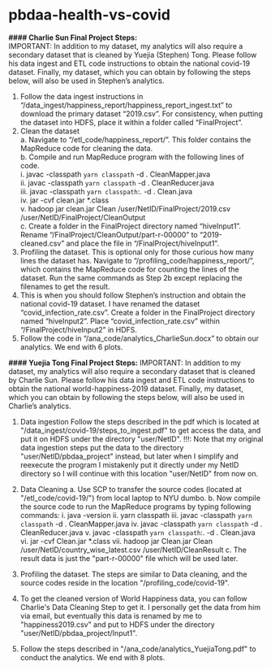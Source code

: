 # pbdaa-health-vs-covid

**#### Charlie Sun Final Project Steps:**   
IMPORTANT: In addition to my dataset, my analytics will also require a secondary dataset that is cleaned by Yuejia (Stephen) Tong. Please follow his data ingest and ETL code instructions to obtain the national covid-19 dataset. Finally, my dataset, which you can obtain by following the steps below, will also be used in Stephen’s analytics.  
1.	Follow the data ingest instructions in “/data_ingest/happiness_report/happiness_report_ingest.txt” to download the primary dataset “2019.csv”. For consistency, when putting the dataset into HDFS, place it within a folder called “FinalProject”.  
2.	Clean the dataset   
    a.	Navigate to “/etl_code/happiness_report/”. This folder contains the MapReduce code for cleaning the data.  
    b.	Compile and run MapReduce program with the following lines of code.  
        i.	javac -classpath `yarn classpath` -d . CleanMapper.java  
        ii.	javac -classpath `yarn classpath` -d . CleanReducer.java  
        iii.	javac -classpath `yarn classpath`:. -d . Clean.java  
        iv.	jar -cvf clean.jar *.class  
        v.	hadoop jar clean.jar Clean /user/NetID/FinalProject/2019.csv /user/NetID/FinalProject/CleanOutput  
    c.	Create a folder in the FinalProject directory named “hiveInput1”. Rename “/FinalProject/CleanOutput/part-r-00000” to “2019-cleaned.csv” and place the file in “/FinalProject/hiveInput1”.  
3.	Profiling the dataset. This is optional only for those curious how many lines the dataset has. Navigate to “/profiling_code/happiness_report/”, which contains the MapReduce code for counting the lines of the dataset. Run the same commands as Step 2b except replacing the filenames to get the result.  
4.	This is when you should follow Stephen’s instruction and obtain the national covid-19 dataset. I have renamed the dataset “covid_infection_rate.csv”. Create a folder in the FinalProject directory named “hiveInput2”. Place “covid_infection_rate.csv” within “/FinalProject/hiveInput2” in HDFS.  
5.	Follow the code in “/ana_code/analytics_CharlieSun.docx” to obtain our analytics. We end with 6 plots.  


**#### Yuejia Tong Final Project Steps:**
IMPORTANT: In addition to my dataset, my analytics will also require a secondary dataset that is cleaned by Charlie Sun. Please follow his data ingest and ETL code instructions to obtain the national world-happiness-2019 dataset. Finally, my dataset, which you can obtain by following the steps below, will also be used in Charlie’s analytics.

1. Data ingestion
Follow the steps described in the pdf which is located at "/data_ingest/covid-19/steps_to_ingest.pdf" to get access the data, and put it on HDFS under the directory "user/NetID". !!!: Note that my original data ingestion steps put the data to the directory "user/NetID/pbdaa_project" instead, but later when I simplify and reexecute the program I mistakenly put it directly under my NetID directory so I will continue with this location "user/NetID" from now on.

2. Data Cleaning
    a. Use SCP to transfer the source codes (located at "/etl_code/covid-19/") from local laptop to NYU dumbo.
    b. Now compile the source code to run the MapReduce programs by typing following commands:
        i. java -version
        ii. yarn classpath
        iii. javac -classpath `yarn classpath` -d . CleanMapper.java
        iv. javac -classpath `yarn classpath` -d . CleanReducer.java
        v. javac -classpath `yarn classpath`:. -d . Clean.java
        vi. jar -cvf Clean.jar *.class
        vii. hadoop jar Clean.jar Clean /user/NetID/country_wise_latest.csv /user/NetID/CleanResult
	c. The result data is just the "part-r-00000" file which will be used later.

3. Profiling the dataset. The steps are similar to Data cleaning, and the source codes reside in the location "/profiling_code/covid-19".

4. To get the cleaned version of World Happiness data, you can follow Charlie's Data Cleaning Step to get it. I personally get the data from him via email, but eventually this data is renamed by me to "happiness2019.csv" and put to HDFS under the directory "user/NetID/pbdaa_project/Input1".

5. Follow the steps described in "/ana_code/analytics_YuejiaTong.pdf" to conduct the analytics. We end with 8 plots.